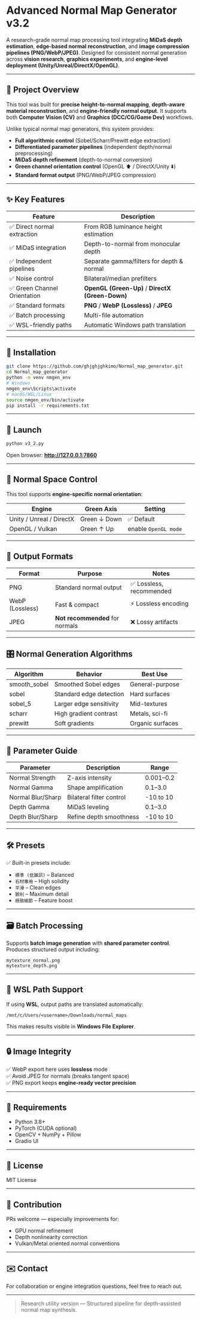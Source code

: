 # Advanced Normal Map Generator v3.2

A research-grade normal map processing tool integrating **MiDaS depth estimation**, **edge-based normal reconstruction**, and **image compression pipelines (PNG/WebP/JPEG)**. Designed for consistent normal generation across **vision research**, **graphics experiments**, and **engine-level deployment (Unity/Unreal/DirectX/OpenGL)**.


---
## 🔬 Project Overview
This tool was built for **precise height-to-normal mapping**, **depth-aware material reconstruction**, and **engine-friendly normal output**. It supports both **Computer Vision (CV)** and **Graphics (DCC/CG/Game Dev)** workflows.

Unlike typical normal map generators, this system provides:
- **Full algorithmic control** (Sobel/Scharr/Prewitt edge extraction)
- **Differentiated parameter pipelines** (independent depth/normal preprocessing)
- **MiDaS depth refinement** (depth-to-normal conversion)
- **Green channel orientation control** (OpenGL ⬆️ / DirectX/Unity ⬇️)
- **Standard format output** (PNG/WebP/JPEG compression)


---
## ✨ Key Features
| Feature | Description |
|----------|-------------|
| ✅ Direct normal extraction | From RGB luminance height estimation |
| ✅ MiDaS integration | Depth-to-normal from monocular depth |
| ✅ Independent pipelines | Separate gamma/filters for depth & normal |
| ✅ Noise control | Bilateral/median prefilters |
| ✅ Green Channel Orientation | **OpenGL (Green-Up)** / **DirectX (Green-Down)** |
| ✅ Standard formats | **PNG** / **WebP (Lossless)** / **JPEG** |
| ✅ Batch processing | Multi-file automation |
| ✅ WSL-friendly paths | Automatic Windows path translation |


---
## 🔧 Installation
```bash
git clone https://github.com/ghjghjghkimo/Normal_map_generator.git
cd Normal_map_generator
python -m venv nmgen_env
# Windows
nmgen_env\Scripts\activate
# macOS/WSL/Linux
source nmgen_env/bin/activate
pip install -r requirements.txt
```

---
## 🚀 Launch
```bash
python v3_2.py
```
Open browser: **http://127.0.0.1:7860**

---
## 🧭 Normal Space Control
This tool supports **engine-specific normal orientation**:

| Engine | Green Axis | Setting |
|--------|------------|---------|
| Unity / Unreal / DirectX | Green ↓ Down | ✅ Default |
| OpenGL / Vulkan | Green ↑ Up | enable `OpenGL mode` |


---
## 🧱 Output Formats
| Format | Purpose | Notes |
|--------|---------|--------|
| PNG | Standard normal output | ✅ Lossless, recommended |
| WebP (Lossless) | Fast & compact | ⚡ Lossless encoding |
| JPEG | **Not recommended** for normals | ❌ Lossy artifacts |


---
## 🎛 Normal Generation Algorithms
| Algorithm | Behavior | Best Use |
|-----------|----------|----------|
| smooth_sobel | Smoothed Sobel edges | General-purpose |
| sobel | Standard edge detection | Hard surfaces |
| sobel_5 | Larger edge sensitivity | Mid-textures |
| scharr | High gradient contrast | Metals, sci-fi |
| prewitt | Soft gradients | Organic surfaces |


---
## 🧪 Parameter Guide
| Parameter | Description | Range |
|-----------|-------------|--------|
| Normal Strength | Z-axis intensity | 0.001–0.2 |
| Normal Gamma | Shape amplification | 0.1–3.0 |
| Normal Blur/Sharp | Bilateral filter control | -10 to 10 |
| Depth Gamma | MiDaS leveling | 0.1–3.0 |
| Depth Blur/Sharp | Refine depth smoothness | -10 to 10 |


---
## 🛠 Presets
✅ Built-in presets include:
- `標準 (低雜訊)` – Balanced
- `石材專用` – High solidity
- `平滑` – Clean edges
- `銳利` – Maximum detail
- `極致細節` – Feature boost


---
## 🗃 Batch Processing
Supports **batch image generation** with **shared parameter control**. Produces structured output including:
```
mytexture_normal.png
mytexture_depth.png
```


---
## 🧩 WSL Path Support
If using **WSL**, output paths are translated automatically:
```
/mnt/c/Users/<username>/Downloads/normal_maps
```
This makes results visible in **Windows File Explorer**.


---
## 🔒 Image Integrity
✅ WebP export here uses **lossless** mode  
✅ Avoid JPEG for normals (breaks tangent space)  
✅ PNG export keeps **engine-ready vector precision**


---
## 📌 Requirements
- Python 3.8+  
- PyTorch (CUDA optional)  
- OpenCV + NumPy + Pillow  
- Gradio UI


---
## 📜 License
MIT License


---
## 🤝 Contribution
PRs welcome — especially improvements for:
- GPU normal refinement
- Depth nonlinearity correction
- Vulkan/Metal oriented normal conventions


---
## ✉️ Contact
For collaboration or engine integration questions, feel free to reach out.

---
> Research utility version — Structured pipeline for depth-assisted normal map synthesis.

